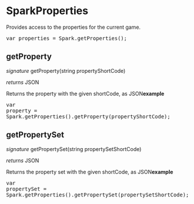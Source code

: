 # SparkProperties

Provides access to the properties for the current game.

<pre rel="highlighter" code-brush="js" contenteditable="false">var properties = Spark.getProperties();</pre>



## getProperty
_signature_ getProperty(string propertyShortCode)</p>
_returns_ JSON</p>
Returns the property with the given shortCode, as JSON<b>example</b><pre rel="highlighter" code-brush="js" contenteditable="false">var property = Spark.getProperties().getProperty(propertyShortCode);</pre>

## getPropertySet
_signature_ getPropertySet(string propertySetShortCode)</p>
_returns_ JSON</p>
Returns the property set with the given shortCode, as JSON<b>example</b><pre rel="highlighter" code-brush="js" contenteditable="false">var propertySet = Spark.getProperties().getPropertySet(propertySetShortCode);</pre>

